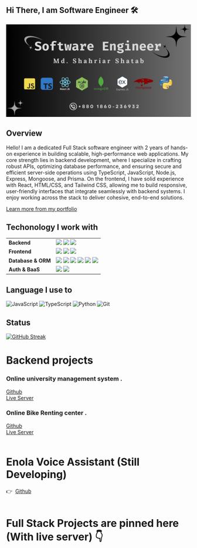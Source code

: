 





## Hi There, I am Software Engineer 🛠️ 

![The San Juan Mountains are beautiful!](/images/banner.png "San Juan Mountains")
 

 ## Overview

 <p>
  Hello! I am a dedicated Full Stack software engineer with 2 years of hands-on experience in building scalable, high-performance web applications. My core strength lies in backend development, where I specialize in crafting robust APIs, optimizing database performance, and ensuring secure and efficient server-side operations using TypeScript, JavaScript, Node.js, Express, Mongoose, and Prisma. On the frontend, I have solid experience with React, HTML/CSS, and Tailwind CSS, allowing me to build responsive, user-friendly interfaces that integrate seamlessly with backend systems. I enjoy working across the stack to deliver cohesive, end-to-end solutions.

   <a href="https://portfolio-rouge-rho-16.vercel.app/" target="_blank">Learn more from my portfolio</a> 
 </p>


 ## Techonology I work with

<div>
<table> <tr> <td><strong>Backend</strong></td> <td> <img src="https://img.shields.io/badge/Node.js-339933?style=for-the-badge&logo=node.js&logoColor=white" /> <img src="https://img.shields.io/badge/NestJS-E0234E?style=for-the-badge&logo=nestjs&logoColor=white" /> <img src="https://img.shields.io/badge/Express.js-000000?style=for-the-badge&logo=express&logoColor=white" /> </td> </tr> <tr> <td><strong>Frontend</strong></td> <td> <img src="https://img.shields.io/badge/React-20232A?style=for-the-badge&logo=react&logoColor=61DAFB" /> <img src="https://img.shields.io/badge/Next.js-000000?style=for-the-badge&logo=next.js&logoColor=white" /> <img src="https://img.shields.io/badge/TailwindCSS-38B2AC?style=for-the-badge&logo=tailwind-css&logoColor=white" /> </td> </tr> <tr> <td><strong>Database & ORM</strong></td> <td> <img src="https://img.shields.io/badge/MongoDB-4EA94B?style=for-the-badge&logo=mongodb&logoColor=white" /> <img src="https://img.shields.io/badge/PostgreSQL-336791?style=for-the-badge&logo=postgresql&logoColor=white" /> <img src="https://img.shields.io/badge/Prisma-2D3748?style=for-the-badge&logo=prisma&logoColor=white" /> <img src="https://img.shields.io/badge/Mongoose-880000?style=for-the-badge&logoColor=white" /> <img src="https://img.shields.io/badge/TypeORM-CB3837?style=for-the-badge&logo=typeorm&logoColor=white" /> <img src="https://img.shields.io/badge/Knex.js-FFDB4D?style=for-the-badge&logoColor=black" /> </td> </tr> <tr> <td><strong>Auth & BaaS</strong></td> <td> <img src="https://img.shields.io/badge/Firebase-FFCA28?style=for-the-badge&logo=firebase&logoColor=black" /> <img src="https://img.shields.io/badge/Supabase-3ECF8E?style=for-the-badge&logo=supabase&logoColor=white" /> </td> </tr> </table>
 </div>


## Language I use to


![JavaScript](https://img.shields.io/badge/JavaScript-F7DF1E?style=for-the-badge&logo=javascript&logoColor=black)
![TypeScript](https://img.shields.io/badge/TypeScript-007ACC?style=for-the-badge&logo=typescript&logoColor=white)
![Python](https://img.shields.io/badge/Python-3776AB?style=for-the-badge&logo=python&logoColor=white)
![Git](https://img.shields.io/badge/Git-F05032?style=for-the-badge&logo=git&logoColor=white)



 ## Status

[![GitHub Streak](https://streak-stats.demolab.com/?user=Shatab99)](https://git.io/streak-stats)

# Backend projects 

### Online university management system  .
<div>
    <a href="https://github.com/Shatab99/Student-University-With-TS.git">Github</a></br>
    <a href="https://student-university-with-ts.vercel.app/">Live Server</a>
</div>

### Online Bike Renting center .

<div>
    <a href="https://github.com/Shatab99/Bike-service-ts.git">Github</a> </br>
    <a href="https://riding-bike.vercel.app/">Live Server</a></br>
</div>
<div>
    </br>
</div>

# Enola Voice Assistant (Still Developing) 

<div>
    👉&nbsp;&nbsp;<a href="https://github.com/Shatab99/Enola-Voice-assistant.git">Github</a> </br>
</div>
<div>
    </br>
</div>

# Full Stack Projects are pinned here (With live server) 👇 
